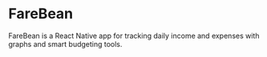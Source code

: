 # FareBean
FareBean is a React Native app for tracking daily income and expenses with graphs and smart budgeting tools.
